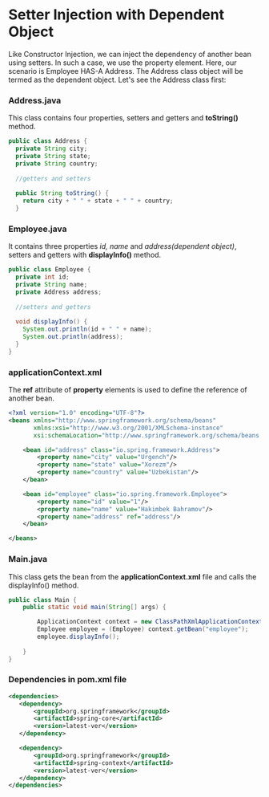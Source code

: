 # Setter Injection with Dependent Object
Like Constructor Injection, we can inject the dependency of another bean using setters. In such a case, we use the property element. Here, our scenario is Employee HAS-A Address. The Address class object will be termed as the dependent object. Let's see the Address class first:

### Address.java
This class contains four properties, setters and getters and **toString()** method.

```java
public class Address {  
  private String city;
  private String state;
  private String country;  
  
  //getters and setters  
  
  public String toString() {  
    return city + " " + state + " " + country;  
  }  
```

### Employee.java
It contains three properties *id, name* and *address(dependent object)*, setters and getters with **displayInfo()** method.

```java
public class Employee {  
  private int id;  
  private String name;  
  private Address address;  
  
  //setters and getters  
  
  void displayInfo() {  
    System.out.println(id + " " + name);  
    System.out.println(address);  
  }  
}  
```

### applicationContext.xml
The **ref** attribute of **property** elements is used to define the reference of another bean.

```xml
<?xml version="1.0" encoding="UTF-8"?>
<beans xmlns="http://www.springframework.org/schema/beans"
       xmlns:xsi="http://www.w3.org/2001/XMLSchema-instance"
       xsi:schemaLocation="http://www.springframework.org/schema/beans http://www.springframework.org/schema/beans/spring-beans.xsd">

    <bean id="address" class="io.spring.framework.Address">
        <property name="city" value="Urgench"/>
        <property name="state" value="Xorezm"/>
        <property name="country" value="Uzbekistan"/>
    </bean>

    <bean id="employee" class="io.spring.framework.Employee">
        <property name="id" value="1"/>
        <property name="name" value="Hakimbek Bahramov"/>
        <property name="address" ref="address"/>
    </bean>

</beans>
```

### Main.java
This class gets the bean from the **applicationContext.xml** file and calls the displayInfo() method.

```java
public class Main {
    public static void main(String[] args) {

        ApplicationContext context = new ClassPathXmlApplicationContext("applicationContext.xml");
        Employee employee = (Employee) context.getBean("employee");
        employee.displayInfo();
        
    }
}
```

### Dependencies in **pom.xml** file

```xml
<dependencies>
   <dependency>
       <groupId>org.springframework</groupId>
       <artifactId>spring-core</artifactId>
       <version>latest-ver</version>
   </dependency>

   <dependency>
       <groupId>org.springframework</groupId>
       <artifactId>spring-context</artifactId>
       <version>latest-ver</version>
   </dependency>
</dependencies>
```
